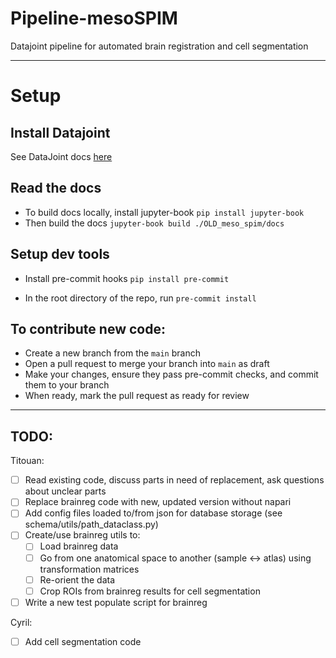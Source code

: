 # Pipeline-mesoSPIM
 Datajoint pipeline for automated brain registration and cell segmentation

---

# Setup

## Install Datajoint
See DataJoint docs [here](https://datajoint.com/docs/core/datajoint-python/0.14/quick-start/)

## Read the docs
* To build docs locally, install jupyter-book
```pip install jupyter-book```
* Then build the docs
```jupyter-book build ./OLD_meso_spim/docs```

## Setup dev tools

* Install pre-commit hooks
```pip install pre-commit```

* In the root directory of the repo, run
```pre-commit install```

## To contribute new code:
* Create a new branch from the `main` branch
* Open a pull request to merge your branch into `main` as draft
* Make your changes, ensure they pass pre-commit checks, and commit them to your branch
* When ready, mark the pull request as ready for review

---

## TODO:
Titouan:
- [ ] Read existing code, discuss parts in need of replacement, ask questions about unclear parts
- [ ] Replace brainreg code with new, updated version without napari
- [ ] Add config files loaded to/from json for database storage (see schema/utils/path_dataclass.py)
- [ ] Create/use brainreg utils to:
  - [ ] Load brainreg data
  - [ ] Go from one anatomical space to another (sample <-> atlas) using transformation matrices
  - [ ] Re-orient the data
  - [ ] Crop ROIs from brainreg results for cell segmentation
- [ ] Write a new test populate script for brainreg

Cyril:
- [ ] Add cell segmentation code
